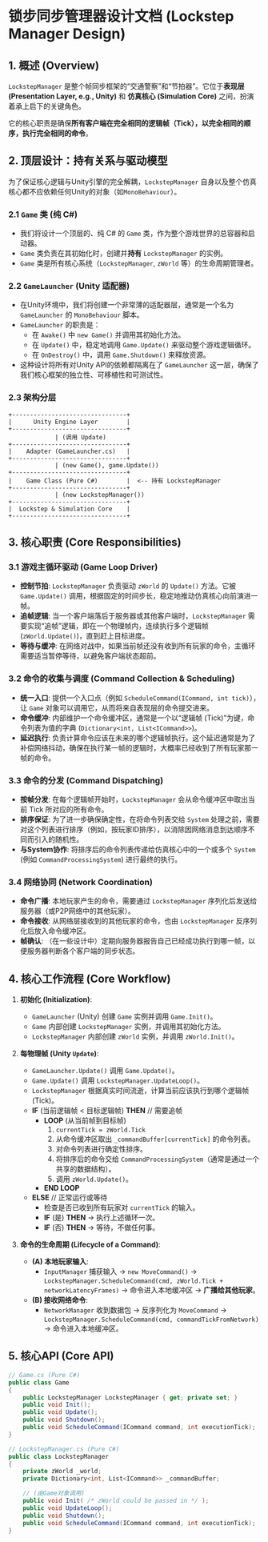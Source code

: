 # 锁步同步管理器设计文档 (Lockstep Manager Design)

## 1. 概述 (Overview)

`LockstepManager` 是整个帧同步框架的“交通警察”和“节拍器”。它位于**表现层 (Presentation Layer, e.g., Unity)** 和 **仿真核心 (Simulation Core)** 之间，扮演着承上启下的关键角色。

它的核心职责是确保**所有客户端在完全相同的逻辑帧（Tick），以完全相同的顺序，执行完全相同的命令**。

## 2. 顶层设计：持有关系与驱动模型

为了保证核心逻辑与Unity引擎的完全解耦，`LockstepManager` 自身以及整个仿真核心都不应依赖任何Unity的对象（如`MonoBehaviour`）。

### 2.1 `Game` 类 (纯 C#)
- 我们将设计一个顶层的、纯 C# 的 `Game` 类，作为整个游戏世界的总容器和启动器。
- `Game` 类负责在其初始化时，创建并**持有** `LockstepManager` 的实例。
- `Game` 类是所有核心系统（`LockstepManager`, `zWorld` 等）的生命周期管理者。

### 2.2 `GameLauncher` (Unity 适配器)
- 在Unity环境中，我们将创建一个非常薄的适配器层，通常是一个名为 `GameLauncher` 的 `MonoBehaviour` 脚本。
- `GameLauncher` 的职责是：
  - 在 `Awake()` 中 `new Game()` 并调用其初始化方法。
  - 在 `Update()` 中，稳定地调用 `Game.Update()` 来驱动整个游戏逻辑循环。
  - 在 `OnDestroy()` 中，调用 `Game.Shutdown()` 来释放资源。
- 这种设计将所有对Unity API的依赖都隔离在了 `GameLauncher` 这一层，确保了我们核心框架的独立性、可移植性和可测试性。

### 2.3 架构分层
```
+--------------------------------+
|      Unity Engine Layer        |
+--------------------------------+
             | (调用 Update)
+--------------------------------+
|    Adapter (GameLauncher.cs)   |
+--------------------------------+
             | (new Game(), game.Update())
+--------------------------------+
|    Game Class (Pure C#)        |  <-- 持有 LockstepManager
+--------------------------------+
             | (new LockstepManager())
+--------------------------------+
|  Lockstep & Simulation Core    |
+--------------------------------+
```

## 3. 核心职责 (Core Responsibilities)

### 3.1 游戏主循环驱动 (Game Loop Driver)
- **控制节拍**: `LockstepManager` 负责驱动 `zWorld` 的 `Update()` 方法。它被 `Game.Update()` 调用，根据固定的时间步长，稳定地推动仿真核心向前演进一帧。
- **追帧逻辑**: 当一个客户端落后于服务器或其他客户端时，`LockstepManager` 需要实现“追帧”逻辑，即在一个物理帧内，连续执行多个逻辑帧 (`zWorld.Update()`)，直到赶上目标进度。
- **等待与缓冲**: 在网络对战中，如果当前帧还没有收到所有玩家的命令，主循环需要适当暂停等待，以避免客户端状态超前。

### 3.2 命令的收集与调度 (Command Collection & Scheduling)
- **统一入口**: 提供一个入口点（例如 `ScheduleCommand(ICommand, int tick)`），让 `Game` 对象可以调用它，从而将来自表现层的命令提交进来。
- **命令缓冲**: 内部维护一个命令缓冲区，通常是一个以“逻辑帧 (Tick)”为键，命令列表为值的字典 (`Dictionary<int, List<ICommand>>`)。
- **延迟执行**: 负责计算命令应该在未来的哪个逻辑帧执行。这个延迟通常是为了补偿网络抖动，确保在执行某一帧的逻辑时，大概率已经收到了所有玩家那一帧的命令。

### 3.3 命令的分发 (Command Dispatching)
- **按帧分发**: 在每个逻辑帧开始时，`LockstepManager` 会从命令缓冲区中取出当前 Tick 所对应的所有命令。
- **排序保证**: 为了进一步确保确定性，在将命令列表交给 `System` 处理之前，需要对这个列表进行排序（例如，按玩家ID排序），以消除因网络消息到达顺序不同而引入的随机性。
- **与System协作**: 将排序后的命令列表传递给仿真核心中的一个或多个 `System` (例如 `CommandProcessingSystem`) 进行最终的执行。

### 3.4 网络协同 (Network Coordination)
- **命令广播**: 本地玩家产生的命令，需要通过 `LockstepManager` 序列化后发送给服务器（或P2P网络中的其他玩家）。
- **命令接收**: 从网络层接收到的其他玩家的命令，也由 `LockstepManager` 反序列化后放入命令缓冲区。
- **帧确认**: （在一些设计中）定期向服务器报告自己已经成功执行到哪一帧，以便服务器判断各个客户端的同步状态。

## 4. 核心工作流程 (Core Workflow)

1.  **初始化 (Initialization)**:
    - `GameLauncher` (Unity) 创建 `Game` 实例并调用 `Game.Init()`。
    - `Game` 内部创建 `LockstepManager` 实例，并调用其初始化方法。
    - `LockstepManager` 内部创建 `zWorld` 实例，并调用 `zWorld.Init()`。

2.  **每物理帧 (Unity `Update`)**:
    - `GameLauncher.Update()` 调用 `Game.Update()`。
    - `Game.Update()` 调用 `LockstepManager.UpdateLoop()`。
    - `LockstepManager` 根据真实时间流逝，计算当前应该执行到哪个逻辑帧 (Tick)。
    - **IF** (当前逻辑帧 < 目标逻辑帧) **THEN** // 需要追帧
        - **LOOP** (从当前帧到目标帧)
            1.  `currentTick = zWorld.Tick`
            2.  从命令缓冲区取出 `_commandBuffer[currentTick]` 的命令列表。
            3.  对命令列表进行确定性排序。
            4.  将排序后的命令交给 `CommandProcessingSystem`（通常是通过一个共享的数据结构）。
            5.  调用 `zWorld.Update()`。
        - **END LOOP**
    - **ELSE** // 正常运行或等待
        - 检查是否已收到所有玩家对 `currentTick` 的输入。
        - **IF** (是) **THEN** -> 执行上述循环一次。
        - **IF** (否) **THEN** -> 等待，不做任何事。

3.  **命令的生命周期 (Lifecycle of a Command)**:
    - **(A) 本地玩家输入**:
        - `InputManager` 捕获输入 -> `new MoveCommand()` -> `LockstepManager.ScheduleCommand(cmd, zWorld.Tick + networkLatencyFrames)` -> 命令进入本地缓冲区 -> **广播给其他玩家**。
    - **(B) 接收网络命令**:
        - `NetworkManager` 收到数据包 -> 反序列化为 `MoveCommand` -> `LockstepManager.ScheduleCommand(cmd, commandTickFromNetwork)` -> 命令进入本地缓冲区。

## 5. 核心API (Core API)

```csharp
// Game.cs (Pure C#)
public class Game
{
    public LockstepManager LockstepManager { get; private set; }
    public void Init();
    public void Update();
    public void Shutdown();
    public void ScheduleCommand(ICommand command, int executionTick);
}

// LockstepManager.cs (Pure C#)
public class LockstepManager
{
    private zWorld _world;
    private Dictionary<int, List<ICommand>> _commandBuffer;

    // (由Game对象调用)
    public void Init( /* zWorld could be passed in */ );
    public void UpdateLoop(); 
    public void Shutdown();
    public void ScheduleCommand(ICommand command, int executionTick);
}
```

